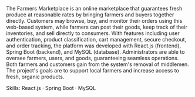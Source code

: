 The Farmers Marketplace is an online marketplace that guarantees fresh produce at reasonable rates by bringing farmers and buyers together directly. 
Customers may browse, buy, and monitor their orders using this web-based system, while farmers can post their goods, keep track of their inventories, and sell directly to consumers. 
With features including user authentication, product classification, cart management, secure checkout, and order tracking, the platform was developed with React.js (frontend), Spring Boot (backend), and MySQL (database). 
Administrators are able to oversee farmers, users, and goods, guaranteeing seamless operations. 
Both farmers and customers gain from the system's removal of middlemen. 
The project's goals are to support local farmers and increase access to fresh, organic products.

Skills: React.js · Spring Boot · MySQL
